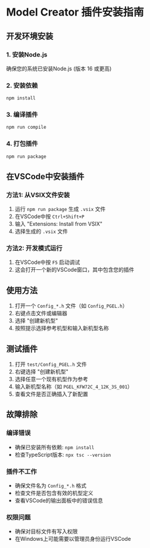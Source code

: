 # Model Creator 插件安装指南

## 开发环境安装

### 1. 安装Node.js
确保您的系统已安装Node.js (版本 16 或更高)

### 2. 安装依赖
```bash
npm install
```

### 3. 编译插件
```bash
npm run compile
```

### 4. 打包插件
```bash
npm run package
```

## 在VSCode中安装插件

### 方法1: 从VSIX文件安装
1. 运行 `npm run package` 生成 `.vsix` 文件
2. 在VSCode中按 `Ctrl+Shift+P`
3. 输入 "Extensions: Install from VSIX"
4. 选择生成的 `.vsix` 文件

### 方法2: 开发模式运行
1. 在VSCode中按 `F5` 启动调试
2. 这会打开一个新的VSCode窗口，其中包含您的插件

## 使用方法

1. 打开一个 `Config_*.h` 文件（如 `Config_PGEL.h`）
2. 右键点击文件或编辑器
3. 选择 "创建新机型"
4. 按照提示选择参考机型和输入新机型名称

## 测试插件

1. 打开 `test/Config_PGEL.h` 文件
2. 右键选择 "创建新机型"
3. 选择任意一个现有机型作为参考
4. 输入新机型名称（如 `PGEL_KFW72C_4_12K_3S_001`）
5. 查看文件是否正确插入了新配置

## 故障排除

### 编译错误
- 确保已安装所有依赖: `npm install`
- 检查TypeScript版本: `npx tsc --version`

### 插件不工作
- 确保文件名为 `Config_*.h` 格式
- 检查文件是否包含有效的机型定义
- 查看VSCode的输出面板中的错误信息

### 权限问题
- 确保对目标文件有写入权限
- 在Windows上可能需要以管理员身份运行VSCode
